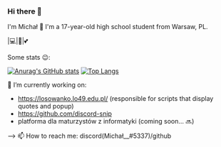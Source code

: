 ### Hi there 👋
I'm Michał 👋
I'm a 17-year-old high school student from Warsaw, PL.

|💻|🐍|💕

Some stats 😉:

[![Anurag's GitHub stats](https://github-readme-stats.vercel.app/api?username=Mike920-dev)](https://github.com/anuraghazra/github-readme-stats) [![Top Langs](https://github-readme-stats.vercel.app/api/top-langs/?username=Mike920-dev&layout=compact)](https://github.com/anuraghazra/github-readme-stats)

<!-- More info about me 😃: -->
🔭 I’m currently working on: 
* https://losowanko.lo49.edu.pl/ (responsible for scripts that display quotes and popup)
* https://github.com/discord-snip
* platforma dla maturzystów z informatyki (coming soon... 🔜)

<!-- - 💬 Ask me about anything u want 😉 -->

<!--
- 🌱 I’m currently learning ...
- 👯 I’m looking to collaborate on ...
- 🤔 I’m looking for help with ...
- 😄 Pronouns: ...
- ⚡ Fun fact: ...
-->
--> 📫 How to reach me: discord(Michał__#5337)/github
